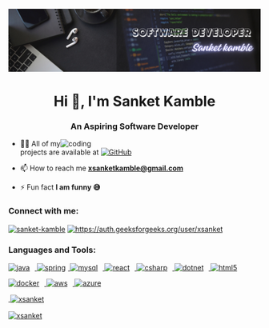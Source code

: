 ![logo](https://github.com/xsanket/xsanket/blob/main/Black%20Minimal%20Motivation%20Quote%20LinkedIn%20Banner.png)
<h1 align="center">Hi 👋, I'm Sanket Kamble</h1>
<h3 align="center">An Aspiring Software Developer</h3>

<img align="right" alt="coding" width="400" src="https://camo.githubusercontent.com/cae12fddd9d6982901d82580bdf321d81fb299141098ca1c2d4891870827bf17/68747470733a2f2f6d69726f2e6d656469756d2e636f6d2f6d61782f313336302f302a37513379765349765f7430696f4a2d5a2e676966" >

- 👨‍💻 All of my projects are available at <a href="[https://www.java.com](https://github.com/xsanket?tab=repositories)" target="_blank" rel="noreferrer"> <img src="https://www.svgrepo.com/show/512317/github-142.svg" alt="GitHub" width="20" height="20"/> </a> 
- 📫 How to reach me **xsanketkamble@gmail.com**

- ⚡ Fun fact **I am funny 😅**

<h3 align="left">Connect with me:</h3>
<p align="left">
<a href="https://linkedin.com/in/sanket-kamble" target="blank"><img align="center" src="https://www.svgrepo.com/show/448234/linkedin.svg" alt="sanket-kamble" height="30" width="40" /></a>
<a href="https://auth.geeksforgeeks.org/user/https://auth.geeksforgeeks.org/user/xsanket" target="blank"><img align="center" src="https://upload.wikimedia.org/wikipedia/commons/thumb/4/43/GeeksforGeeks.svg/1280px-GeeksforGeeks.svg.png" alt="https://auth.geeksforgeeks.org/user/xsanket" height="25" width="30" /></a>
</p>

<h3 align="left">Languages and Tools:</h3>

<p align="left"> 
  <a href="https://www.java.com" target="_blank" rel="noreferrer"> <img src="https://www.svgrepo.com/show/184143/java.svg" alt="java" width="40" height="40" style="margin-right: 10px;"/> </a> 
  <a href="https://spring.io/" target="_blank" rel="noreferrer"> <img src="https://www.vectorlogo.zone/logos/springio/springio-icon.svg" alt="spring" width="40" height="40" style="margin-right: 5px;"/> </a> 
  <a href="https://www.mysql.com/" target="_blank" rel="noreferrer"> <img src="https://www.svgrepo.com/show/342053/mysql.svg" alt="mysql" width="40" height="40" style="margin-right: 10px;"/> </a> 
  <a href="https://reactjs.org/" target="_blank" rel="noreferrer"> <img src="https://www.svgrepo.com/show/439290/react.svg" alt="react" width="40" height="40" style="margin-right: 10px;"/> </a> 
  <a href="https://www.w3schools.com/cs/" target="_blank" rel="noreferrer"> <img src="https://www.svgrepo.com/show/353622/c-sharp.svg" alt="csharp" width="40" height="40" style="margin-right: 10px;"/> </a> 
  <a href="https://dotnet.microsoft.com/" target="_blank" rel="noreferrer"> <img src="https://www.svgrepo.com/show/353668/dotnet.svg" alt="dotnet" width="40" height="40" style="margin-right: 10px;"/> </a>
  <a href="https://www.w3.org/html/" target="_blank" rel="noreferrer"> <img src="https://www.svgrepo.com/show/452228/html-5.svg" alt="html5" width="40" height="40" style="margin-right: 5px;"/> </a>
</p>

<p align="left">
  <a href="https://www.docker.com/" target="_blank" rel="noreferrer"> <img src="https://www.svgrepo.com/show/452192/docker.svg" alt="docker" width="40" height="40" style="margin-right:10px;/> </a> 
  <a href="https://aws.amazon.com" target="_blank" rel="noreferrer"> <img src="https://www.svgrepo.com/show/448266/aws.svg" alt="aws" width="40" height="40" style="padding-right:10px;/></a> 
  <a href="https://azure.microsoft.com/en-in/" target="_blank" rel="noreferrer"> <img src="https://www.svgrepo.com/show/353464/azure.svg" alt="azure" width="50" height="50" style="padding-right: 5px;/> </a>
</p>
  
<p><img align="left" src="https://github-readme-stats.vercel.app/api/top-langs?username=xsanket&show_icons=true&locale=en&layout=compact" alt="xsanket" /></p>

<p>&nbsp;<img align="center" src="https://github-readme-stats.vercel.app/api?username=xsanket&show_icons=true&locale=en" alt="xsanket" /></p>

<p><img align="center" src="https://github-readme-streak-stats.herokuapp.com/?user=xsanket&" alt="xsanket" /></p>
